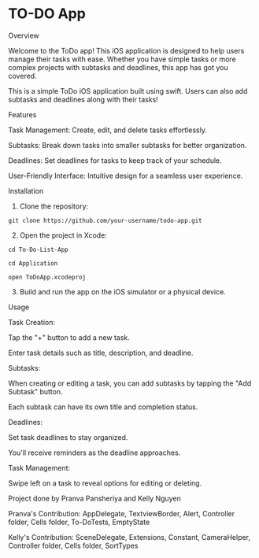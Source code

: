 # TO-DO App

Overview

Welcome to the ToDo app! This iOS application is designed to help users manage their tasks with ease. Whether you have simple tasks or more complex projects with subtasks and deadlines, this app has got you covered.

This is a simple ToDo iOS application built using swift. Users can also add subtasks and deadlines along with their tasks!

Features

Task Management: Create, edit, and delete tasks effortlessly.

Subtasks: Break down tasks into smaller subtasks for better organization.

Deadlines: Set deadlines for tasks to keep track of your schedule.

User-Friendly Interface: Intuitive design for a seamless user experience.

Installation

1. Clone the repository:

`git clone https://github.com/your-username/todo-app.git`

2. Open the project in Xcode:

`cd To-Do-List-App`

`cd Application`

`open ToDoApp.xcodeproj`

3. Build and run the app on the iOS simulator or a physical device.

Usage

Task Creation:

Tap the "+" button to add a new task.

Enter task details such as title, description, and deadline.

Subtasks:

When creating or editing a task, you can add subtasks by tapping the "Add Subtask" button.

Each subtask can have its own title and completion status.

Deadlines:

Set task deadlines to stay organized.

You'll receive reminders as the deadline approaches.

Task Management:

Swipe left on a task to reveal options for editing or deleting.

Project done by Pranva Pansheriya and Kelly Nguyen

Pranva's Contribution: AppDelegate, TextviewBorder, Alert, Controller folder, Cells folder, To-DoTests, EmptyState

Kelly's Contribution: SceneDelegate, Extensions, Constant, CameraHelper, Controller folder, Cells folder, SortTypes
